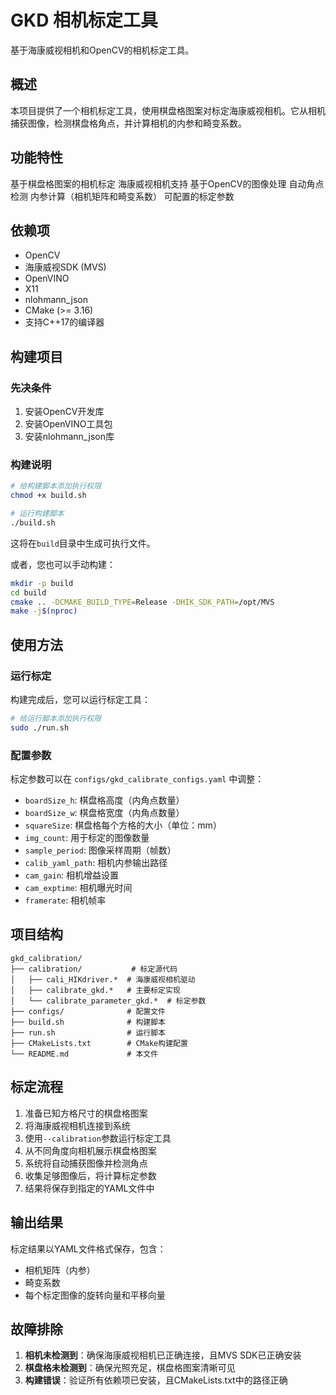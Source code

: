 # GKD 相机标定工具

基于海康威视相机和OpenCV的相机标定工具。

## 概述

本项目提供了一个相机标定工具，使用棋盘格图案对标定海康威视相机。它从相机捕获图像，检测棋盘格角点，并计算相机的内参和畸变系数。

## 功能特性

基于棋盘格图案的相机标定
海康威视相机支持
基于OpenCV的图像处理
自动角点检测
内参计算（相机矩阵和畸变系数）
可配置的标定参数

## 依赖项

- OpenCV
- 海康威视SDK (MVS)
- OpenVINO
- X11
- nlohmann_json
- CMake (>= 3.16)
- 支持C++17的编译器

## 构建项目

### 先决条件

1. 安装OpenCV开发库
2. 安装OpenVINO工具包
3. 安装nlohmann_json库

### 构建说明

```bash
# 给构建脚本添加执行权限
chmod +x build.sh

# 运行构建脚本
./build.sh
```

这将在`build`目录中生成可执行文件。

或者，您也可以手动构建：

```bash
mkdir -p build
cd build
cmake .. -DCMAKE_BUILD_TYPE=Release -DHIK_SDK_PATH=/opt/MVS
make -j$(nproc)
```

## 使用方法

### 运行标定

构建完成后，您可以运行标定工具：

```bash
# 给运行脚本添加执行权限
sudo ./run.sh
```
### 配置参数

标定参数可以在 `configs/gkd_calibrate_configs.yaml` 中调整：

- `boardSize_h`: 棋盘格高度（内角点数量）
- `boardSize_w`: 棋盘格宽度（内角点数量）
- `squareSize`: 棋盘格每个方格的大小（单位：mm）
- `img_count`: 用于标定的图像数量
- `sample_period`: 图像采样周期（帧数）
- `calib_yaml_path`: 相机内参输出路径
- `cam_gain`: 相机增益设置
- `cam_exptime`: 相机曝光时间
- `framerate`: 相机帧率

## 项目结构

```
gkd_calibration/
├── calibration/           # 标定源代码
│   ├── cali_HIKdriver.*  # 海康威视相机驱动
│   ├── calibrate_gkd.*   # 主要标定实现
│   └── calibrate_parameter_gkd.*  # 标定参数
├── configs/              # 配置文件
├── build.sh              # 构建脚本
├── run.sh                # 运行脚本
├── CMakeLists.txt        # CMake构建配置
└── README.md             # 本文件
```

## 标定流程

1. 准备已知方格尺寸的棋盘格图案
2. 将海康威视相机连接到系统
3. 使用`--calibration`参数运行标定工具
4. 从不同角度向相机展示棋盘格图案
5. 系统将自动捕获图像并检测角点
6. 收集足够图像后，将计算标定参数
7. 结果将保存到指定的YAML文件中

## 输出结果

标定结果以YAML文件格式保存，包含：
- 相机矩阵（内参）
- 畸变系数
- 每个标定图像的旋转向量和平移向量

## 故障排除

1. **相机未检测到**：确保海康威视相机已正确连接，且MVS SDK已正确安装
2. **棋盘格未检测到**：确保光照充足，棋盘格图案清晰可见
3. **构建错误**：验证所有依赖项已安装，且CMakeLists.txt中的路径正确
